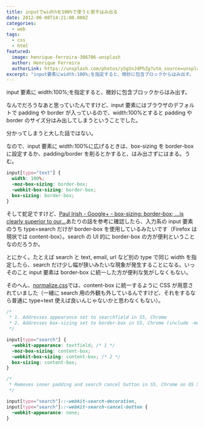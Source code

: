 ```yaml
---
title: inputでwidthを100%で使うと若干はみ出る
date: 2012-06-08T14:21:00.000Z
categories:
  - web
tags:
  - css
  - html
featured:
  image: henrique-ferreira-306706-unsplash
  author: Henrique Ferreira
  authorLink: https://unsplash.com/photos/ySgSnJdPhZg?utm_source=unsplash&utm_medium=referral&utm_content=creditCopyText
excerpt: "input要素にwidth:100%;を指定すると、微妙に包含ブロックからはみ出す。  なんでだろうなあと思っていたんですけど、input要素にはブラウザのデフォルトでpaddingやborderが入っているので、width:100%;とするとpaddingやborderのサイズ分はみ出してしまうということでした。"
---
```


input 要素に width:100&#x25;;を指定すると、微妙に包含ブロックからはみ出す。

なんでだろうなあと思っていたんですけど、input 要素にはブラウザのデフォルトで padding や border が入っているので、width:100&#x25;とすると padding や border のサイズ分はみ出してしまうということでした。

分かってしまうと大した話ではない。

なので、input 要素に width:100&#x25;に広げるときは、box-sizing を border-box に設定するか、padding/border を削るとかすると、はみ出さずにはまる。うむ。

```css
input[type="text"] {
  width: 100%;
  -moz-box-sizing: border-box;
  -webkit-box-sizing: border-box;
  box-sizing: border-box;
}
```

そして蛇足ですけど、[Paul Irish - Google+ - box-sizing: border-box; ...is clearly superior to our...](http://paulirish.com/wp-content/uploads/2011/gplus-boxsizing.html)あたりの話を参考に確認したら、入力系の input 要素のうち type=search だけが border-box を使用しているみたいです（Firefox は現状では content-box）。search の UI 的に border-box の方が便利ということなのだろうか。

とにかく。たとえば search と text, email, url など別の type で同じ width を指定したら、search だけ少し幅が狭いみたいな現象が発生することになる。いっそのこと input 要素は border-box に統一した方が便利な気がしなくもない。

そのへん、[normalize.css](http://necolas.github.com/normalize.css/)では、content-box に統一するように CSS が用意されていました（一緒に search 用の外観も外しているんですけど、それをするなら普通に type=text 使えば良いんじゃないかと思わなくもない）。

```css
/*
 * 1. Addresses appearance set to searchfield in S5, Chrome
 * 2. Addresses box-sizing set to border-box in S5, Chrome (include -moz to future-proof)
 */

input[type="search"] {
  -webkit-appearance: textfield; /* 1 */
  -moz-box-sizing: content-box;
  -webkit-box-sizing: content-box; /* 2 */
  box-sizing: content-box;
}

/*
 * Removes inner padding and search cancel button in S5, Chrome on OS X
 */

input[type="search"]::-webkit-search-decoration,
input[type="search"]::-webkit-search-cancel-button {
  -webkit-appearance: none;
}
```
